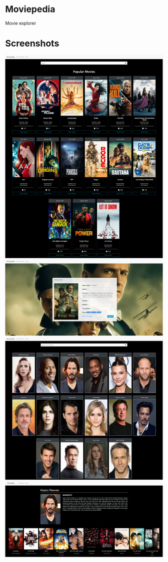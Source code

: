 # Moviepedia

Movie explorer

# Screenshots

![moviesList](/assets/1-movie-list.png)</br>
![movieDeatil](/assets/2-movie-details.png)</br>
![people](/assets/3-actor-list.png)</br>
![peopleBio](/assets/4-actor-details.png)
